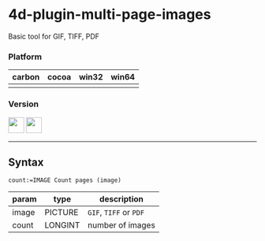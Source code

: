 # 4d-plugin-multi-page-images
Basic tool for GIF, TIFF, PDF

### Platform

| carbon | cocoa | win32 | win64 |
|:------:|:-----:|:---------:|:---------:|
|||||

### Version

<img src="https://cloud.githubusercontent.com/assets/1725068/18940649/21945000-8645-11e6-86ed-4a0f800e5a73.png" width="32" height="32" /> <img src="https://cloud.githubusercontent.com/assets/1725068/18940648/2192ddba-8645-11e6-864d-6d5692d55717.png" width="32" height="32" />

---

## Syntax

```
count:=IMAGE Count pages (image)
```

param|type|description
------------|------|----
image|PICTURE|``GIF``, ``TIFF`` or ``PDF``
count|LONGINT|number of images
